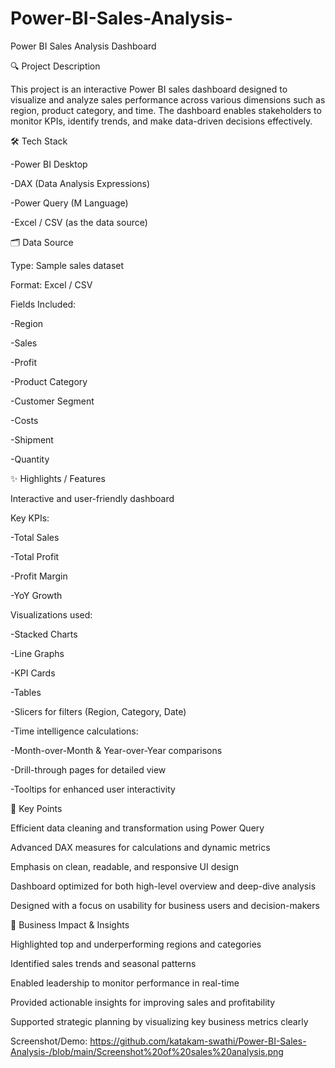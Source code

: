 # Power-BI-Sales-Analysis-

Power BI Sales Analysis Dashboard

🔍 Project Description

This project is an interactive Power BI sales dashboard designed to visualize and analyze sales performance across various dimensions such as region, product category, and time. The dashboard enables stakeholders to monitor KPIs, identify trends, and make data-driven decisions effectively.


🛠️ Tech Stack

-Power BI Desktop

-DAX (Data Analysis Expressions)

-Power Query (M Language)

-Excel / CSV (as the data source)


🗂️ Data Source

Type: Sample sales dataset

Format: Excel / CSV

Fields Included:

-Region

-Sales

-Profit

-Product Category

-Customer Segment

-Costs

-Shipment

-Quantity


✨ Highlights / Features

Interactive and user-friendly dashboard

Key KPIs:

-Total Sales

-Total Profit

-Profit Margin

-YoY Growth


Visualizations used:

-Stacked Charts

-Line Graphs

-KPI Cards

-Tables

-Slicers for filters (Region, Category, Date)

-Time intelligence calculations:

-Month-over-Month & Year-over-Year comparisons

-Drill-through pages for detailed view

-Tooltips for enhanced user interactivity


📌 Key Points

Efficient data cleaning and transformation using Power Query

Advanced DAX measures for calculations and dynamic metrics

Emphasis on clean, readable, and responsive UI design

Dashboard optimized for both high-level overview and deep-dive analysis

Designed with a focus on usability for business users and decision-makers


💼 Business Impact & Insights

Highlighted top and underperforming regions and categories

Identified sales trends and seasonal patterns

Enabled leadership to monitor performance in real-time

Provided actionable insights for improving sales and profitability

Supported strategic planning by visualizing key business metrics clearly

Screenshot/Demo:
https://github.com/katakam-swathi/Power-BI-Sales-Analysis-/blob/main/Screenshot%20of%20sales%20analysis.png

